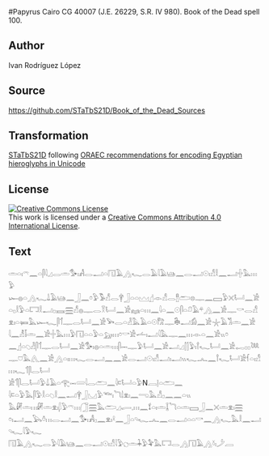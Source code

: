 #Papyrus Cairo CG 40007 (J.E. 26229, S.R. IV 980). Book of the Dead spell 100.

## Author 

Ivan Rodríguez López

## Source 

https://github.com/STaTbS21D/Book_of_the_Dead_Sources

## Transformation 

[STaTbS21D](https://statbs21d.github.io/) following [ORAEC recommendations for encoding Egyptian hieroglyphs in Unicode](https://github.com/oraec/recommendations-encoding-hieroglyphs)

## License 

<a rel="license" href="http://creativecommons.org/licenses/by/4.0/"><img alt="Creative Commons License" style="border-width:0" src="https://i.creativecommons.org/l/by/4.0/88x31.png" /></a><br />This work is licensed under a <a rel="license" href="http://creativecommons.org/licenses/by/4.0/">Creative Commons Attribution 4.0 International License</a>.

## Text 

<hiero>𓏛𓏏𓏤𓍼𓈖𓏏𓋴𓇋𓈎𓂋𓏛𓅜𓏤𓀻𓂋𓂝𓏏𓉔𓄿𓂻𓆑𓂋𓄿𓇋𓄿𓊞𓈖𓂋𓂝𓇳𓏤𓀭𓎛𓈖𓂝𓏶𓅓𓏥𓅱<br>
𓆱𓐍𓏏𓂻𓆑𓍑𓄿𓊞𓈖𓃀𓈖𓏌𓅱𓅣𓀭𓂋𓋁𓃀𓏏𓏏𓈉𓊨𓁹𓀭𓂋𓊽𓂧𓊖𓊃𓈖𓈙𓅱𓏴𓂡𓈖𓀀<br>
𓏏𓊪𓎛𓅱𓏏𓉐𓎛𓂝𓊪𓈘𓈗𓀭𓐍𓊃𓂋𓎝𓂡𓈖𓀀𓈐𓏏𓏥𓈖𓇋𓏏𓈖𓇳𓋴𓏏𓍔𓄿𓍬𓂻𓈖𓀀𓊃𓎡𓂋𓀭<br>
𓁷𓏤𓏏𓍃𓅓𓆱𓆑𓋴𓄊𓊃𓂋𓂡𓈖𓀀𓅨𓂋𓏏𓁐𓅓𓄿𓏏𓇳𓀗𓊃𓇗𓂝𓀁𓈖𓀀𓇼𓄿𓀢𓏛𓈖𓀀<br>
𓇋𓈖𓁚𓄥𓏛𓈖𓀀𓏶𓅓𓏥𓅱𓉔𓏏𓏏𓅱𓏏𓃷𓏥𓏌𓎡𓀀𓌡𓏤𓂝𓇋𓅓𓊃𓈖𓏥𓁹𓏏𓈖𓀀𓏭𓏌<br>
𓈖𓊨𓏏𓆇𓁐𓋴𓄊𓊃𓂋𓂡𓈖𓀀𓅜𓏤𓐍𓏏𓏛𓏥𓋴𓋭𓊃𓅱𓂡𓈖𓀀𓂝𓈎𓂭𓂭𓅱𓏤𓍙𓆑𓂡𓈖𓀀𓉻𓊪𓊪𓆙<br>
𓊃𓈞𓅓𓂽𓈖𓀀𓂻𓏏𓏤𓏥𓆑𓂋𓂝𓈖𓈖𓀀𓂋𓂝𓇳𓏤𓀭𓂝𓏤𓂝𓏭𓆑𓂜𓈖𓍙𓆑𓂡𓀀𓆳𓏏𓏤𓀭𓏥𓆑𓄊𓋴𓂋𓂡<br>
𓀀𓄊𓋴𓂋𓂡𓅱𓍑𓄿𓏏𓂀𓋭𓄲𓇋𓂋𓂧𓈖𓇋𓍸𓂡𓏏𓅱N𓐙𓊤𓏏𓂧𓈖<br>
𓇋𓍸𓏏𓅱𓅓𓋴𓅱𓎛𓏏𓆇𓎛𓈖𓂝𓋁𓃀𓈋𓅱𓆝𓏤𓆓𓌃𓁷𓏤𓈖𓂸𓅓𓀭𓊪𓈖𓈖𓏏𓏭<br>
𓅓𓏞𓏛𓏥𓏞𓏛𓁷𓏤𓆄𓅱𓍼𓏥𓃂𓈗𓅓𓂧𓈎𓂷𓈒𓏥𓈖𓍍𓏏𓏤𓏛𓆼𓆓𓏏𓏛𓈙𓃀𓈖𓏴𓏛𓁷𓏤𓈗<br>
𓏌𓏤𓂝𓈖𓅂𓏊𓏥𓂋𓂝𓈖𓅜𓏤𓀻𓊪𓈖𓁷𓏤𓍲𓈖𓃀𓏏𓄹𓆑𓂜𓈖𓂋𓂝𓏏𓏏𓎡𓈖𓂻𓆑𓅓𓎛𓈖𓂝𓄹𓆑𓇋𓅱𓆑<br>
𓉔𓄿𓂻𓆑𓂋𓅱𓇋𓄿𓊞𓈖𓂋𓂝𓇳𓏤𓀭𓇋𓅱𓐎𓏛𓇓𓅱𓅝𓅓𓉐𓂋𓂻𓉔𓄿𓂻𓍱𓏤𓌳𓐙<br></hiero>